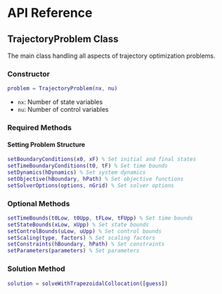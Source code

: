 # API Reference
## TrajectoryProblem Class
The main class handling all aspects of trajectory optimization problems.
### Constructor
```matlab
problem = TrajectoryProblem(nx, nu)
```
- `nx`: Number of state variables
- `nu`: Number of control variables
### Required Methods
#### Setting Problem Structure
```matlab
setBoundaryConditions(x0, xF) % Set initial and final states
setTimeBoundaryConditions(t0, tF) % Set time bounds
setDynamics(hDynamics) % Set system dynamics
setObjective(hBoundary, hPath) % Set objective functions
setSolverOptions(options, nGrid) % Set solver options
```
### Optional Methods
```matlab
setTimeBounds(t0Low, t0Upp, tFLow, tFUpp) % Set time bounds
setStateBounds(xLow, xUpp) % Set state bounds
setControlBounds(uLow, uUpp) % Set control bounds
setScaling(type, factors) % Set scaling factors
setConstraints(hBoundary, hPath) % Set constraints
setParameters(parameters) % Set parameters
```
### Solution Method
```matlab
solution = solveWithTrapezoidalCollocation([guess])
```